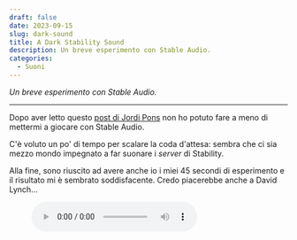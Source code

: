 ```yaml
---
draft: false
date: 2023-09-15 
slug: dark-sound
title: A Dark Stability Sound
description: Un breve esperimento con Stable Audio.
categories:
  - Suoni
---
```


*Un breve esperimento con Stable Audio.*

<!-- more --> 

---

Dopo aver letto questo [post di Jordi Pons](http://www.jordipons.me/on-prompting-stable-audio/) non ho potuto fare a meno di mettermi a giocare con Stable Audio.

C'è voluto un po' di tempo per scalare la coda d'attesa: sembra che ci sia mezzo mondo impegnato a far suonare i *server* di Stability.

Alla fine, sono riuscito ad avere anche io i miei 45 secondi di esperimento e il risultato mi è sembrato soddisfacente. Credo piacerebbe anche a David Lynch...

<figure class="audio_container" markdown>
  <audio controls="true">
    <source src="../../../../audio/ADarkStabilitySound.mp3" type="audio/mp3">
  </audio>
</figure>
